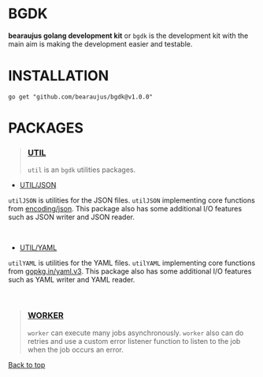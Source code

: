 # BGDK

**bearaujus golang development kit** or `bgdk` is the development kit
with the main aim is making the development easier and testable.

# INSTALLATION


```shell
go get "github.com/bearaujus/bgdk@v1.0.0"
```

# PACKAGES

> ### [UTIL](https://github.com/bearaujus/bgdk/tree/master/util)
> `util` is an `bgdk` utilities packages.

- [UTIL/JSON](https://github.com/bearaujus/bgdk/tree/master/util/json)

`utilJSON` is utilities for the JSON files. `utilJSON` implementing core functions from [encoding/json](https://cs.opensource.google/go/go/+/master:/src/encoding/json/).
This package also has some additional I/O features such as JSON writer and JSON reader.

&nbsp;

- [UTIL/YAML](https://github.com/bearaujus/bgdk/tree/master/util/yaml)

`utilYAML` is utilities for the YAML files. `utilYAML` implementing core functions from [gopkg.in/yaml.v3](https://gopkg.in/yaml.v3).
This package also has some additional I/O features such as YAML writer and YAML reader.

&nbsp;

> ### [WORKER](https://github.com/bearaujus/bgdk/tree/master/worker)
> `worker` can execute many jobs asynchronously.
> `worker` also can do retries and use a custom error listener function
> to listen to the job when the job occurs an error.

[Back to top](#bgdk) 

